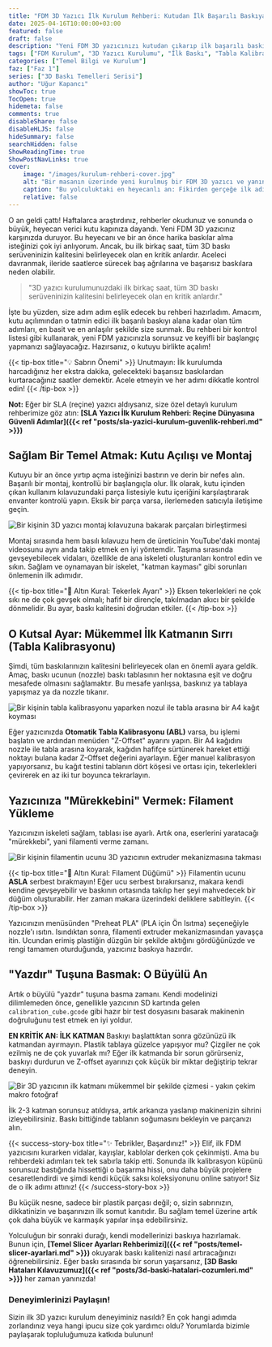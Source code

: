 ```yaml
---
title: "FDM 3D Yazıcı İlk Kurulum Rehberi: Kutudan İlk Başarılı Baskıya"
date: 2025-04-16T10:00:00+03:00
featured: false
draft: false
description: "Yeni FDM 3D yazıcınızı kutudan çıkarıp ilk başarılı baskınızı almak için adım adım kurulum rehberi. Montajdan tabla kalibrasyonuna, filament yüklemeden ilk test baskısına kadar her şey."
tags: ["FDM Kurulum", "3D Yazıcı Kurulumu", "İlk Baskı", "Tabla Kalibrasyonu", "Montaj Rehberi", "FDM Yazıcı", "Başlangıç Rehberi", "Teknik İpuçları"]
categories: ["Temel Bilgi ve Kurulum"]
faz: ["Faz 1"]
series: ["3D Baskı Temelleri Serisi"]
author: "Uğur Kapancı"
showToc: true
TocOpen: true
hidemeta: false
comments: true
disableShare: false
disableHLJS: false
hideSummary: false
searchHidden: false
ShowReadingTime: true
ShowPostNavLinks: true
cover:
    image: "/images/kurulum-rehberi-cover.jpg"
    alt: "Bir masanın üzerinde yeni kurulmuş bir FDM 3D yazıcı ve yanında başarılı bir test baskısı duruyor"
    caption: "Bu yolculuktaki en heyecanlı an: Fikirden gerçeğe ilk adım."
    relative: false
---
```


O an geldi çattı! Haftalarca araştırdınız, rehberler okudunuz ve sonunda o büyük, heyecan verici kutu kapınıza dayandı. Yeni FDM 3D yazıcınız karşınızda duruyor. Bu heyecanı ve bir an önce harika baskılar alma isteğinizi çok iyi anlıyorum. Ancak, bu ilk birkaç saat, tüm 3D baskı serüveninizin kalitesini belirleyecek olan en kritik anlardır. Aceleci davranmak, ileride saatlerce sürecek baş ağrılarına ve başarısız baskılara neden olabilir.

> "3D yazıcı kurulumunuzdaki ilk birkaç saat, tüm 3D baskı serüveninizin kalitesini belirleyecek olan en kritik anlardır."

İşte bu yüzden, size adım adım eşlik edecek bu rehberi hazırladım. Amacım, kutu açılımından o tatmin edici ilk başarılı baskıyı alana kadar olan tüm adımları, en basit ve en anlaşılır şekilde size sunmak. Bu rehberi bir kontrol listesi gibi kullanarak, yeni FDM yazıcınızla sorunsuz ve keyifli bir başlangıç yapmanızı sağlayacağız. Hazırsanız, o kutuyu birlikte açalım!

{{< tip-box title="💡 Sabrın Önemi" >}}
Unutmayın: İlk kurulumda harcadığınız her ekstra dakika, gelecekteki başarısız baskılardan kurtaracağınız saatler demektir. Acele etmeyin ve her adımı dikkatle kontrol edin!
{{< /tip-box >}}

**Not:** Eğer bir SLA (reçine) yazıcı aldıysanız, size özel detaylı kurulum rehberimize göz atın: **[SLA Yazıcı İlk Kurulum Rehberi: Reçine Dünyasına Güvenli Adımlar]({{< ref "posts/sla-yazici-kurulum-guvenlik-rehberi.md" >}})**

## Sağlam Bir Temel Atmak: Kutu Açılışı ve Montaj

Kutuyu bir an önce yırtıp açma isteğinizi bastırın ve derin bir nefes alın. Başarılı bir montaj, kontrollü bir başlangıçla olur. İlk olarak, kutu içinden çıkan kullanım kılavuzundaki parça listesiyle kutu içeriğini karşılaştırarak envanter kontrolü yapın. Eksik bir parça varsa, ilerlemeden satıcıyla iletişime geçin.

![Bir kişinin 3D yazıcı montaj kılavuzuna bakarak parçaları birleştirmesi](/images/kurulum-montaj.jpg "Kontrollü bir başlangıç, başarılı sonuçlar getirir.")

Montaj sırasında hem basılı kılavuzu hem de üreticinin YouTube'daki montaj videosunu aynı anda takip etmek en iyi yöntemdir. Taşıma sırasında gevşeyebilecek vidaları, özellikle de ana iskeleti oluşturanları kontrol edin ve sıkın. Sağlam ve oynamayan bir iskelet, "katman kayması" gibi sorunları önlemenin ilk adımıdır.

{{< tip-box title="🔑 Altın Kural: Tekerlek Ayarı" >}}
Eksen tekerlekleri ne çok sıkı ne de çok gevşek olmalı; hafif bir dirençle, takılmadan akıcı bir şekilde dönmelidir. Bu ayar, baskı kalitesini doğrudan etkiler.
{{< /tip-box >}}

## O Kutsal Ayar: Mükemmel İlk Katmanın Sırrı (Tabla Kalibrasyonu)

Şimdi, tüm baskılarınızın kalitesini belirleyecek olan en önemli ayara geldik. Amaç, baskı ucunun (nozzle) baskı tablasının her noktasına eşit ve doğru mesafede olmasını sağlamaktır. Bu mesafe yanlışsa, baskınız ya tablaya yapışmaz ya da nozzle tıkanır.

![Bir kişinin tabla kalibrasyonu yaparken nozul ile tabla arasına bir A4 kağıt koyması](/images/kurulum-kalibrasyon.jpg "Başarının sırrı, bu kağıt parçasının hissettirdiği dirençte gizli.")

Eğer yazıcınızda **Otomatik Tabla Kalibrasyonu (ABL)** varsa, bu işlemi başlatın ve ardından menüden "Z-Offset" ayarını yapın. Bir A4 kağıdını nozzle ile tabla arasına koyarak, kağıdın hafifçe sürtünerek hareket ettiği noktayı bulana kadar Z-Offset değerini ayarlayın. Eğer manuel kalibrasyon yapıyorsanız, bu kağıt testini tablanın dört köşesi ve ortası için, tekerlekleri çevirerek en az iki tur boyunca tekrarlayın.

## Yazıcınıza "Mürekkebini" Vermek: Filament Yükleme

Yazıcınızın iskeleti sağlam, tablası ise ayarlı. Artık ona, eserlerini yaratacağı "mürekkebi", yani filamenti verme zamanı.

![Bir kişinin filamentin ucunu 3D yazıcının extruder mekanizmasına takması](/images/kurulum-filament-yukleme.jpg "Doğru filament yüklemesi, baskının kesintisiz sürmesini sağlar.")

{{< tip-box title="🔑 Altın Kural: Filament Düğümü" >}}
Filamentin ucunu **ASLA** serbest bırakmayın! Eğer ucu serbest bırakırsanız, makara kendi kendine gevşeyebilir ve baskının ortasında takılıp her şeyi mahvedecek bir düğüm oluşturabilir. Her zaman makara üzerindeki deliklere sabitleyin.
{{< /tip-box >}}

Yazıcınızın menüsünden "Preheat PLA" (PLA için Ön Isıtma) seçeneğiyle nozzle'ı ısıtın. Isındıktan sonra, filamenti extruder mekanizmasından yavaşça itin. Ucundan erimiş plastiğin düzgün bir şekilde aktığını gördüğünüzde ve rengi tamamen oturduğunda, yazıcınız baskıya hazırdır.

## "Yazdır" Tuşuna Basmak: O Büyülü An

Artık o büyülü "yazdır" tuşuna basma zamanı. Kendi modelinizi dilimlemeden önce, genellikle yazıcının SD kartında gelen `calibration_cube.gcode` gibi hazır bir test dosyasını basarak makinenin doğruluğunu test etmek en iyi yoldur.

**EN KRİTİK AN: İLK KATMAN**
Baskıyı başlattıktan sonra gözünüzü ilk katmandan ayırmayın. Plastik tablaya güzelce yapışıyor mu? Çizgiler ne çok ezilmiş ne de çok yuvarlak mı? Eğer ilk katmanda bir sorun görürseniz, baskıyı durdurun ve Z-offset ayarınızı çok küçük bir miktar değiştirip tekrar deneyin.

![Bir 3D yazıcının ilk katmanı mükemmel bir şekilde çizmesi - yakın çekim makro fotoğraf](/images/kurulum-ilk-katman.jpg "Mükemmel bir ilk katman, başarılı bir baskının müjdecisidir.")

İlk 2-3 katman sorunsuz atıldıysa, artık arkanıza yaslanıp makinenizin sihrini izleyebilirsiniz. Baskı bittiğinde tablanın soğumasını bekleyin ve parçanızı alın.

{{< success-story-box title="✨ Tebrikler, Başardınız!" >}}
Elif, ilk FDM yazıcısını kurarken vidalar, kayışlar, kablolar derken çok çekinmişti. Ama bu rehberdeki adımları tek tek sabırla takip etti. Sonunda ilk kalibrasyon küpünü sorunsuz bastığında hissettiği o başarma hissi, onu daha büyük projelere cesaretlendirdi ve şimdi kendi küçük saksı koleksiyonunu online satıyor! Siz de o ilk adımı attınız!
{{< /success-story-box >}}

Bu küçük nesne, sadece bir plastik parçası değil; o, sizin sabrınızın, dikkatinizin ve başarınızın ilk somut kanıtıdır. Bu sağlam temel üzerine artık çok daha büyük ve karmaşık yapılar inşa edebilirsiniz.

Yolculuğun bir sonraki durağı, kendi modellerinizi baskıya hazırlamak. Bunun için, **[Temel Slicer Ayarları Rehberimizi]({{< ref "posts/temel-slicer-ayarlari.md" >}})** okuyarak baskı kalitenizi nasıl artıracağınızı öğrenebilirsiniz. Eğer baskı sırasında bir sorun yaşarsanız, **[3D Baskı Hataları Kılavuzumuz]({{< ref "posts/3d-baski-hatalari-cozumleri.md" >}})** her zaman yanınızda!

### Deneyimlerinizi Paylaşın!
Sizin ilk 3D yazıcı kurulum deneyiminiz nasıldı? En çok hangi adımda zorlandınız veya hangi ipucu size çok yardımcı oldu? Yorumlarda bizimle paylaşarak topluluğumuza katkıda bulunun!